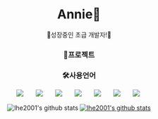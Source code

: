 <h1 align="center">Annie👀</h1>
<div align="center">

🌷성장중인 초급 개발자!🌷

<h3>🌱프로젝트</h3>

<h3>🛠사용언어</h3>
<div>
<img src="https://img.shields.io/badge/Java-007396?style=flat-square&logo=Java&logoColor=white" style="height : auto; margin-left : 10px; margin-right : 10px;"/></a>&nbsp;
<img src="https://img.shields.io/badge/SpringFramework-6DB33F?style=flat-square&logo=Spring&logoColor=white" style="height : auto; margin-left : 10px; margin-right : 10px;"/></a>&nbsp;
<img src="https://img.shields.io/badge/Oracle-F80000?style=flat-square&logo=MySQL&logoColor=white" style="height : auto; margin-left : 10px; margin-right : 10px;"/></a>&nbsp;
<img src="https://img.shields.io/badge/HTML5-E34F26?style=flat-square&logo=HTML5&logoColor=white" style="height : auto; margin-left : 10px; margin-right : 10px;"/></a>&nbsp;
<img src="https://img.shields.io/badge/CSS3-1572B6?style=flat-square&logo=CSS3&logoColor=white" style="height : auto; margin-left : 10px; margin-right : 10px;"/></a>&nbsp;
<img src="https://img.shields.io/badge/JavaScript-F7DF1E?style=flat-square&logo=JavaScript&logoColor=white" style="height : auto; margin-left : 10px; margin-right : 10px;"/></a>&nbsp;
<img src="https://img.shields.io/badge/jQuery-0769AD?style=flat-square&logo=JavaScript&logoColor=white" style="height : auto; margin-left : 10px; margin-right : 10px;"/></a>&nbsp;
</div>
  
![lhe2001's github stats](https://github-readme-stats.vercel.app/api?username=lhe2001&show_icons=true)
[![lhe2001's github stats](https://github-readme-stats.vercel.app/api/top-langs/?username=lhe2001&show_icons=true&hide_border=true&title_color=004386&icon_color=004386&layout=compact)](https://github.com/lhe2001)
</div>
